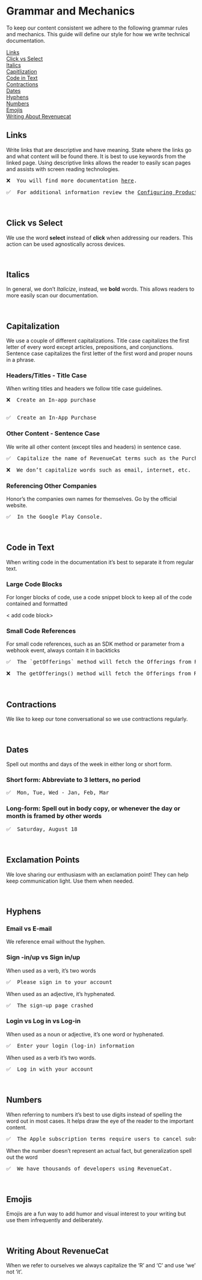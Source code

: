  # Grammar and Mechanics

To keep our content consistent we adhere to the following grammar rules and mechanics. This guide will define our style for how we write technical documentation.

[Links](#links)
<br/>
[Click vs Select](#click-vs-select)
<br/>
[Italics](#italics)
<br/>
[Capitlization](#capitalization)
<br/>
[Code in Text](#code-in-text)
<br/>
[Contractions](#contractions)
<br/>
[Dates](#dates)
<br/>
[Hyphens](#hyphens)
<br/>
[Numbers](#numbers)
<br/>
[Emojis](#emojis)
<br/>
[Writing About Revenuecat](#writing-about-revenuecat)
</br>

## Links

Write links that are descriptive and have meaning. State where the links go and what content will be found there. It is best to use keywords from the linked page. Using descriptive links allows the reader to easily scan pages and assists with screen reading technologies. 

<pre>
❌  You will find more documentation <a href="url">here</a>.
</pre>
<pre>
✅  For additional information review the <a href="url">Configuring Products</a> guide. 
</pre>
<br/>

## Click vs Select

We use the word **select** instead of **click** when addressing our readers. This action can be used agnostically across devices. 

<br/>

## Italics

In general, we don’t *Italicize*, instead, we **bold** words. This allows readers to more easily scan our documentation. 

<br/>

## Capitalization

We use a couple of different capitalizations. Title case capitalizes the first letter of every word except articles, prepositions, and conjunctions. Sentence case capitalizes the first letter of the first word and proper nouns in a phrase.


### Headers/Titles - Title Case

When writing titles and headers we follow title case guidelines. 
<pre>
❌  Create an In-app purchase
 </pre>
<pre>
✅  Create an In-App Purchase
</pre>



### Other Content - Sentence Case 

We write all other content (except tiles and headers) in sentence case. 
<pre>
✅  Capitalize the name of RevenueCat terms such as the Purchases SDK or Offerings. 
</pre>
<pre>
❌  We don’t capitalize words such as email, internet, etc. 
</pre>

### Referencing Other Companies
Honor’s the companies own names for themselves. Go by the official website.
<pre>
✅  In the Google Play Console.
</pre>

<br/>

## Code in Text

When writing code in the documentation it’s best to separate it from regular text.

### Large Code Blocks

For longer blocks of code, use a code snippet block to keep all of the code contained and formatted

< add code block>

### Small Code References 

For small code references, such as an SDK method or parameter from a webhook event, always contain it in backticks
<pre>
✅  The `getOfferings` method will fetch the Offerings from RevenueCat
</pre>
<pre>
❌  The getOfferings() method will fetch the Offerings from RevenueCat
</pre>

<br/>

## Contractions

We like to keep our tone conversational so we use contractions regularly. 

<br/>

## Dates

Spell out months and days of the week in either long or short form. 

### Short form:  Abbreviate to 3 letters, no period 
<pre>
✅  Mon, Tue, Wed - Jan, Feb, Mar
</pre>
### Long-form: Spell out in body copy, or whenever the day or month is framed by other words
<pre>
✅  Saturday, August 18
</pre>

<br/>

## Exclamation Points

We love sharing our enthusiasm with an exclamation point! They can help keep communication light. Use them when needed. 

<br/>

## Hyphens 

### Email vs E-mail

We reference email without the hyphen.


### Sign -in/up vs Sign in/up 

When used as a verb, it’s two words 
<pre>
✅  Please sign in to your account
</pre>

When used as an adjective, it’s hyphenated. 
<pre>
✅  The sign-up page crashed
</pre>

### Login vs  Log in vs Log-in

When used as a noun or adjective, it’s one word or hyphenated.
<pre>
✅  Enter your login (log-in) information
</pre>

When used as a verb it’s two words. 
<pre>
✅  Log in with your account
</pre>

<br/>

## Numbers 

When referring to numbers it’s best to use digits instead of spelling the word out in most cases. It helps draw the eye of the reader to the important content. 
<pre>
✅  The Apple subscription terms require users to cancel subscriptions at least 24 hours before the next renewal.
</pre>
When the number doesn’t represent an actual fact, but generalization spell out the word
<pre>
✅  We have thousands of developers using RevenueCat.
</pre>

<br/>

## Emojis

Emojis are a fun way to add humor and visual interest to your writing but use them infrequently and deliberately.

<br/>

## Writing About RevenueCat 

When we refer to ourselves we always capitalize the ‘R’ and ‘C’ and use ‘we’ not ‘it’.

